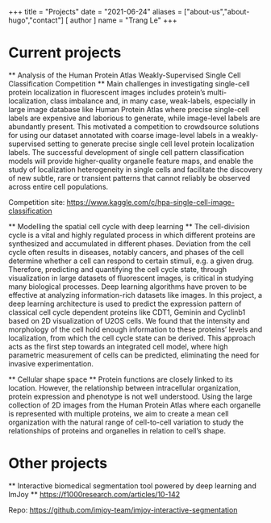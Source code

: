 +++
title = "Projects"
date = "2021-06-24"
aliases = ["about-us","about-hugo","contact"]
[ author ]
  name = "Trang Le"
+++



# Current projects 

** Analysis of the Human Protein Atlas Weakly-Supervised Single Cell Classification Competition **
Main challenges in investigating single-cell protein localization in fluorescent images includes protein’s multi-localization, class imbalance and, in many case, weak-labels, especially in large image database like Human Protein Atlas where precise single-cell labels are expensive and laborious to generate, while image-level labels are abundantly present. This motivated a competition to crowdsource solutions for using our dataset annotated with coarse image-level labels in a weakly-supervised setting to generate precise single cell level protein localization labels. The successful development of single cell pattern classification models will provide higher-quality organelle feature maps, and enable the study of localization heterogeneity in single cells and facilitate the discovery of new subtle, rare or transient patterns that cannot reliably be observed across entire cell populations.

Competition site: https://www.kaggle.com/c/hpa-single-cell-image-classification

** Modelling the spatial cell cycle with deep learning **
The cell-division cycle is a vital and highly regulated process in which different proteins are synthesized and accumulated in different phases. Deviation from the cell cycle often results in diseases, notably cancers, and phases of the cell determine whether a cell can respond to certain stimuli, e.g. a given drug. Therefore, predicting and quantifying the cell cycle state, through visualization in large datasets of fluorescent images, is critical in studying many biological processes. Deep learning algorithms have proven to be effective at analyzing information-rich datasets like images. In this project, a deep learning architecture is used to predict the expression pattern of classical cell cycle dependent proteins like CDT1, Geminin and Cyclinb1 based on 2D visualization of U2OS cells. We found that the intensity and morphology of the cell hold enough information to these proteins’ levels and localization, from which the cell cycle state can be derived. This approach acts as the first step towards an integrated cell model, where high parametric measurement of cells can be predicted, eliminating the need for invasive experimentation.


** Cellular shape space **
Protein functions are closely linked to its location. However, the relationship between intracellular organization, protein expression and phenotype is not well understood. Using the large collection of 2D images from the Human Protein Atlas where each organelle is represented with multiple proteins, we aim to create a mean cell organization with the natural range of cell-to-cell variation to study the relationships of proteins and organelles in relation to cell’s shape.


# Other projects

** Interactive biomedical segmentation tool powered by deep learning and ImJoy **
https://f1000research.com/articles/10-142

Repo: https://github.com/imjoy-team/imjoy-interactive-segmentation

